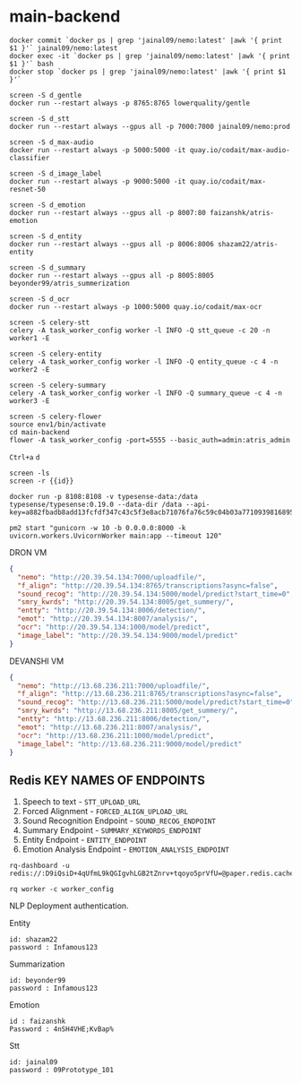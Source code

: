 # main-backend

```
docker commit `docker ps | grep 'jainal09/nemo:latest' |awk '{ print $1 }'` jainal09/nemo:latest
docker exec -it `docker ps | grep 'jainal09/nemo:latest' |awk '{ print $1 }'` bash
docker stop `docker ps | grep 'jainal09/nemo:latest' |awk '{ print $1 }'`
```

```
screen -S d_gentle
docker run --restart always -p 8765:8765 lowerquality/gentle
```

```
screen -S d_stt
docker run --restart always --gpus all -p 7000:7000 jainal09/nemo:prod
```

```
screen -S d_max-audio
docker run --restart always -p 5000:5000 -it quay.io/codait/max-audio-classifier
```

```
screen -S d_image_label
docker run --restart always -p 9000:5000 -it quay.io/codait/max-resnet-50
```

```
screen -S d_emotion
docker run --restart always --gpus all -p 8007:80 faizanshk/atris-emotion
```

```
screen -S d_entity
docker run --restart always --gpus all -p 8006:8006 shazam22/atris-entity
```

```
screen -S d_summary
docker run --restart always --gpus all -p 8005:8005 beyonder99/atris_summerization
```

```
screen -S d_ocr
docker run --restart always -p 1000:5000 quay.io/codait/max-ocr
```

```
screen -S celery-stt
celery -A task_worker_config worker -l INFO -Q stt_queue -c 20 -n worker1 -E
```

```
screen -S celery-entity
celery -A task_worker_config worker -l INFO -Q entity_queue -c 4 -n worker2 -E
```

```
screen -S celery-summary
celery -A task_worker_config worker -l INFO -Q summary_queue -c 4 -n worker3 -E
```

```
screen -S celery-flower
source env1/bin/activate
cd main-backend
flower -A task_worker_config -port=5555 --basic_auth=admin:atris_admin
```

`Ctrl+a` `d`

```
screen -ls
screen -r {{id}}
```

```
docker run -p 8108:8108 -v typesense-data:/data typesense/typesense:0.19.0 --data-dir /data --api-key=a882fbadb8add13fcfdf347c43c5f3e8acb71076fa76c59c04b03a7710939816895b8ac45bab80d1d3e67adc4e8d3a44ce38805e10aaada0e49b979a874c6801
```

```shell
pm2 start "gunicorn -w 10 -b 0.0.0.0:8000 -k uvicorn.workers.UvicornWorker main:app --timeout 120"
```

DRON VM
```json
{
  "nemo": "http://20.39.54.134:7000/uploadfile/",
  "f_align": "http://20.39.54.134:8765/transcriptions?async=false",
  "sound_recog": "http://20.39.54.134:5000/model/predict?start_time=0",
  "smry_kwrds": "http://20.39.54.134:8005/get_summery/",
  "entty": "http://20.39.54.134:8006/detection/",
  "emot": "http://20.39.54.134:8007/analysis/",
  "ocr": "http://20.39.54.134:1000/model/predict",
  "image_label": "http://20.39.54.134:9000/model/predict"
}
```
DEVANSHI VM
```json
{
  "nemo": "http://13.68.236.211:7000/uploadfile/",
  "f_align": "http://13.68.236.211:8765/transcriptions?async=false",
  "sound_recog": "http://13.68.236.211:5000/model/predict?start_time=0",
  "smry_kwrds": "http://13.68.236.211:8005/get_summery/",
  "entty": "http://13.68.236.211:8006/detection/",
  "emot": "http://13.68.236.211:8007/analysis/",
  "ocr": "http://13.68.236.211:1000/model/predict",
  "image_label": "http://13.68.236.211:9000/model/predict"
}
```

## Redis KEY NAMES OF ENDPOINTS

1. Speech to text - `STT_UPLOAD_URL`
2. Forced Alignment - `FORCED_ALIGN_UPLOAD_URL`
3. Sound Recognition Endpoint - `SOUND_RECOG_ENDPOINT`
4. Summary Endpoint - `SUMMARY_KEYWORDS_ENDPOINT`
5. Entity Endpoint - `ENTITY_ENDPOINT`
6. Emotion Analysis Endpoint - `EMOTION_ANALYSIS_ENDPOINT`

```
rq-dashboard -u redis://:D9iQsiD+4qUfmL9kQGIgvhLGB2tZnrv+tqoyo5prVfU=@paper.redis.cache.windows.net:6379/0

rq worker -c worker_config
```

NLP Deployment authentication.

Entity

```
id: shazam22
password : Infamous123
```

Summarization

```
id: beyonder99
password : Infamous123
```

Emotion

```
id : faizanshk
Password : 4nSH4VHE;KvBap%
```

Stt
```
id: jainal09
password : 09Prototype_101
```